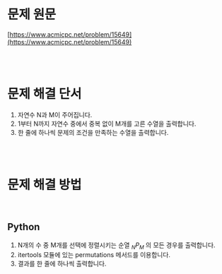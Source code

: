 # 문제 원문

[https://www.acmicpc.net/problem/15649](https://www.acmicpc.net/problem/15649)

<br><br>

# 문제 해결 단서

1. 자연수 N과 M이 주어집니다.
2. 1부터 N까지 자연수 중에서 중복 없이 M개를 고른 수열을 출력합니다.
3. 한 줄에 하나씩 문제의 조건을 만족하는 수열을 출력합니다.

<br><br>

# 문제 해결 방법

<br>

## Python

1. N개의 수 중 M개를 선택에 정렬시키는 순열 $_NP_M$ 의 모든 경우를 출력합니다.
2. itertools 모듈에 있는 permutations 메서드를 이용합니다.
3. 결과를 한 줄에 하나씩 출력합니다.
